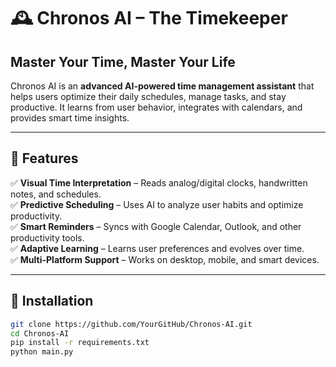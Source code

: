 # 🕰 Chronos AI – The Timekeeper  

## **Master Your Time, Master Your Life**  

Chronos AI is an **advanced AI-powered time management assistant** that helps users optimize their daily schedules, manage tasks, and stay productive. It learns from user behavior, integrates with calendars, and provides smart time insights.

---

## 🚀 **Features**  
✅ **Visual Time Interpretation** – Reads analog/digital clocks, handwritten notes, and schedules.  
✅ **Predictive Scheduling** – Uses AI to analyze user habits and optimize productivity.  
✅ **Smart Reminders** – Syncs with Google Calendar, Outlook, and other productivity tools.  
✅ **Adaptive Learning** – Learns user preferences and evolves over time.  
✅ **Multi-Platform Support** – Works on desktop, mobile, and smart devices.  

---

## 🔧 **Installation**  
```sh
git clone https://github.com/YourGitHub/Chronos-AI.git  
cd Chronos-AI  
pip install -r requirements.txt  
python main.py  

